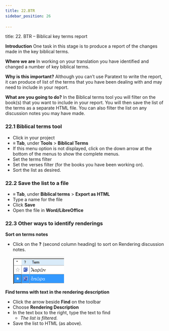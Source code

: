 ```yaml
---
title: 22.BTR
sidebar_position: 26

---
```




title: 22. BTR – Biblical key terms report


**Introduction**
One task in this stage is to produce a report of the changes made in the key biblical terms.


**Where we are**
In working on your translation you have identified and changed a number of key biblical terms.


**Why is this important?**
Although you can’t use Paratext to write the report, it can produce of list of the terms that you have been dealing with and may need to include in your report.


**What are you going to do?**
In the Biblical terms tool you will filter on the book(s) that you want to include in your report. You will then save the list of the terms as a separate HTML file. You can also filter the list on any discussion notes you may have made.


### 22.1 Biblical terms tool

- Click in your project
- **≡ Tab**, under **Tools** > **Biblical Terms**
- If this menu option is not displayed, click on the down arrow at the bottom of the menus to show the complete menus.
- Set the terms filter
- Set the verses filter (for the books you have been working on).
- Sort the list as desired.

### 22.2 Save the list to a file

- **≡ Tab**, under **Biblical terms** > **Export as HTML**
- Type a name for the file
- Click **Save**
- Open the file in **Word/LibreOffice**

### 22.3 Other ways to identify renderings


**Sort on terms notes**

- Click on the **?** (second column heading) to sort on Rendering discussion notes.

	![](./1664250794.png)


**Find terms with text in the rendering description**

- Click the arrow beside **Find** on the toolbar
- Choose **Rendering Description**
- In the text box to the right, type the text to find
	- _The list is filtered._
- Save the list to HTML (as above).
